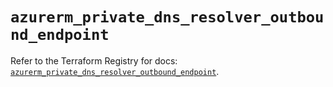 # `azurerm_private_dns_resolver_outbound_endpoint`

Refer to the Terraform Registry for docs: [`azurerm_private_dns_resolver_outbound_endpoint`](https://registry.terraform.io/providers/hashicorp/azurerm/3.102.0/docs/resources/private_dns_resolver_outbound_endpoint).

